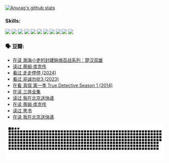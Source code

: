 
[![Anurag's github stats](https://github-readme-stats.vercel.app/api?username=w940853815)](https://github.com/anuraghazra/github-readme-stats)

### Skills:

<code><img height="32" src="https://cdn.jsdelivr.net/npm/simple-icons@v5/icons/python.svg"></code>
<code><img height="32" src="https://cdn.jsdelivr.net/npm/simple-icons@v5/icons/javascript.svg"></code>
<code><img height="32" src="https://cdn.jsdelivr.net/npm/simple-icons@v5/icons/django.svg"></code>
<code><img height="32" src="https://cdn.jsdelivr.net/npm/simple-icons@v5/icons/flask.svg"></code>
<code><img height="32" src="https://cdn.jsdelivr.net/npm/simple-icons@v5/icons/vuetify.svg"></code>
<code><img height="32" src="https://cdn.jsdelivr.net/npm/simple-icons@v5/icons/git.svg"></code>
<code><img height="32" src="https://cdn.jsdelivr.net/npm/simple-icons@v5/icons/docker.svg"></code>
<code><img height="32" src="https://cdn.jsdelivr.net/npm/simple-icons@v5/icons/postgresql.svg"></code>
<code><img height="32" src="https://cdn.jsdelivr.net/npm/simple-icons@v5/icons/elasticsearch.svg"></code>
<code><img height="32" src="https://cdn.jsdelivr.net/npm/simple-icons@v5/icons/macos.svg"></code>
<code><img height="32" src="https://cdn.jsdelivr.net/npm/simple-icons@v5/icons/linux.svg"></code>

### 🗣 豆瓣:

<!-- DOUBAN-ACTIVITIES:START -->
- [在读 渤海小吏的封建脉络百战系列：楚汉双雄](https://www.douban.com/people/136069238/status/4700950146/?_i=24768020)
- [读过 蒂姆·库克传](https://www.douban.com/people/136069238/status/4700949869/?_i=24768020)
- [看过 走走停停‎ (2024)](https://www.douban.com/people/136069238/status/4684430230/?_i=24768020)
- [看过 非诚勿扰3‎ (2023)](https://www.douban.com/people/136069238/status/4676324100/?_i=24768020)
- [在看 真探 第一季 True Detective Season 1‎ (2014)](https://www.douban.com/people/136069238/status/4673382852/?_i=24768020)
- [在读 三体全集](https://www.douban.com/people/136069238/status/4672842521/?_i=24768020)
- [读过 我在北京送快递](https://www.douban.com/people/136069238/status/4672842036/?_i=24768020)
- [在读 蒂姆·库克传](https://www.douban.com/people/136069238/status/4663517053/?_i=24768020)
- [读过 黑书](https://www.douban.com/people/136069238/status/4663516022/?_i=24768020)
- [在读 我在北京送快递](https://www.douban.com/people/136069238/status/4658098365/?_i=24768020)
<!-- DOUBAN-ACTIVITIES:END -->


![Snake animation](https://raw.githubusercontent.com/w940853815/w940853815/output/github-contribution-grid-snake.svg)

<!--
**w940853815/w940853815** is a ✨ _special_ ✨ repository because its `README.md` (this file) appears on your GitHub profile.

Here are some ideas to get you started:

- 🔭 I’m currently working on ...
- 🌱 I’m currently learning ...
- 👯 I’m looking to collaborate on ...
- 🤔 I’m looking for help with ...
- 💬 Ask me about ...
- 📫 How to reach me: ...
- 😄 Pronouns: ...
- ⚡ Fun fact: ...
-->
